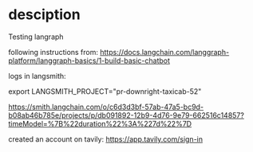 # desciption

Testing langraph

following instructions from:
https://docs.langchain.com/langgraph-platform/langgraph-basics/1-build-basic-chatbot

logs in langsmith:

export LANGSMITH_PROJECT="pr-downright-taxicab-52"


https://smith.langchain.com/o/c6d3d3bf-57ab-47a5-bc9d-b08ab46b785e/projects/p/db091892-12b9-4d76-9e79-662516c14857?timeModel=%7B%22duration%22%3A%227d%22%7D

created an account on tavily:
https://app.tavily.com/sign-in

